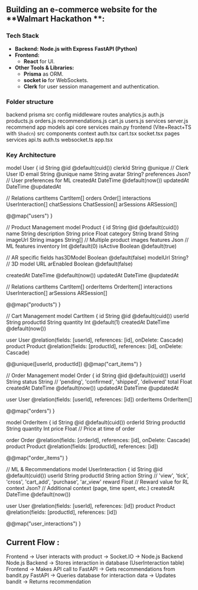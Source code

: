 ## Building an **e-commerce website** for the **Walmart **Hackathon** **: 
### Tech Stack
- **Backend:**
     **Node.js with Express** 
     **FastAPI (Python)** 
- **Frontend:**
    - **React** for UI.
- **Other Tools & Libraries:**
    - **Prisma** as ORM.
    - **socket io** for WebSockets.
    - **Clerk** for user session management and authentication.
### Folder structure
backend
    prisma
    src
        config
        middleware
        routes
            analytics.js
            auth.js
            products.js
            orders.js
            recommendations.js
            cart.js
            users.js
        services
        server.js
recommend
  app
    models
    api
    core
    services
  main.py
frontend (Vite+React+TS with `Shadcn`)
  src
  components
  context
    auth.tsx
    cart.tsx
    socket.tsx
  pages
  services
    api.ts
    auth.ts
    websocket.ts
  app.tsx


### Key Architecture 
model User {
  id            String   @id @default(cuid())
  clerkId       String   @unique  // Clerk User ID
  email         String   @unique
  name          String
  avatar        String?
  preferences   Json?    // User preferences for ML
  createdAt     DateTime @default(now())
  updatedAt     DateTime @updatedAt
  
  // Relations
  cartItems     CartItem[]
  orders        Order[]
  interactions  UserInteraction[]
  chatSessions  ChatSession[]
  arSessions    ARSession[]
  
  @@map("users")
}

// Product Management
model Product {
  id          String   @id @default(cuid())
  name        String
  description String
  price       Float
  category    String
  brand       String
  imageUrl    String
  images      String[] // Multiple product images
  features    Json     // ML features
  inventory   Int      @default(0)
  isActive    Boolean  @default(true)
  
  // AR specific fields
  has3DModel  Boolean  @default(false)
  modelUrl    String?  // 3D model URL
  arEnabled   Boolean  @default(false)
  
  createdAt   DateTime @default(now())
  updatedAt   DateTime @updatedAt
  
  // Relations
  cartItems     CartItem[]
  orderItems    OrderItem[]
  interactions  UserInteraction[]
  arSessions    ARSession[]
  
  @@map("products")
}

// Cart Management
model CartItem {
  id        String @id @default(cuid())
  userId    String
  productId String
  quantity  Int    @default(1)
  createdAt DateTime @default(now())
  
  user      User    @relation(fields: [userId], references: [id], onDelete: Cascade)
  product   Product @relation(fields: [productId], references: [id], onDelete: Cascade)
  
  @@unique([userId, productId])
  @@map("cart_items")
}

// Order Management
model Order {
  id          String    @id @default(cuid())
  userId      String
  status      String    // 'pending', 'confirmed', 'shipped', 'delivered'
  total       Float
  createdAt   DateTime  @default(now())
  updatedAt   DateTime  @updatedAt
  
  user        User        @relation(fields: [userId], references: [id])
  orderItems  OrderItem[]
  
  @@map("orders")
}

model OrderItem {
  id        String @id @default(cuid())
  orderId   String
  productId String
  quantity  Int
  price     Float  // Price at time of order
  
  order     Order   @relation(fields: [orderId], references: [id], onDelete: Cascade)
  product   Product @relation(fields: [productId], references: [id])
  
  @@map("order_items")
}

// ML & Recommendations
model UserInteraction {
  id        String   @id @default(cuid())
  userId    String
  productId String
  action    String   // 'view', 'tick', 'cross', 'cart_add', 'purchase', 'ar_view'
  reward    Float    // Reward value for RL
  context   Json?    // Additional context (page, time spent, etc.)
  createdAt DateTime @default(now())
  
  user      User    @relation(fields: [userId], references: [id])
  product   Product @relation(fields: [productId], references: [id])
  
  @@map("user_interactions")
}

## Current Flow :

Frontend → User interacts with product → Socket.IO → Node.js Backend
Node.js Backend → Stores interaction in database (UserInteraction table)
Frontend → Makes API call to FastAPI → Gets recommendations from bandit.py
FastAPI → Queries database for interaction data → Updates bandit → Returns recommendation
